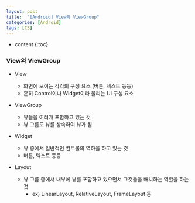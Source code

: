 ```yaml
---
layout: post
title:  "[Android] View와 ViewGroup"
categories: [Android]
tags: [CS]
---
```


* content
{:toc}

### View와 ViewGroup

- View
  - 화면에 보이는 각각의 구성 요소 (버튼, 텍스트 등등)
  - 흔히 Control이나 Widget이라 불리는 UI 구성 요소

- ViewGroup
  - 뷰들을 여러개 포함하고 있는 것
  - 뷰 그룹도 뷰를 상속하여 뷰가 됨
- Widget
  - 뷰 중에서 일반적인 컨트롤의 역하을 하고 있는 것
  - 버튼, 텍스트 등등
- Layout
  - 뷰 그룹 중에서 내부에 뷰를 포함하고 있으면서 그것들을 배치하는 역할을 하는 것
    - ex) LinearLayout, RelativeLayout, FrameLayout 등